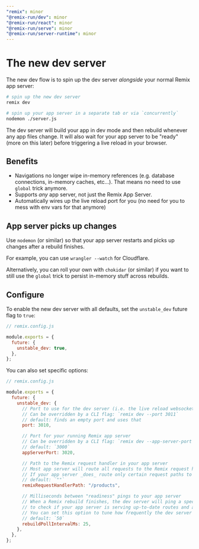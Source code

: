 ```yaml
---
"remix": minor
"@remix-run/dev": minor
"@remix-run/react": minor
"@remix-run/serve": minor
"@remix-run/server-runtime": minor
---
```


# The new dev server

The new dev flow is to spin up the dev server _alongside_ your normal Remix app server:

```sh
# spin up the new dev server
remix dev

# spin up your app server in a separate tab or via `concurrently`
nodemon ./server.js
```

The dev server will build your app in dev mode and then rebuild whenever any app files change.
It will also wait for your app server to be "ready" (more on this later) before triggering a live reload in your browser.

## Benefits

- Navigations no longer wipe in-memory references (e.g. database connections, in-memory caches, etc...). That means no need to use `global` trick anymore.
- Supports _any_ app server, not just the Remix App Server.
- Automatically wires up the live reload port for you (no need for you to mess with env vars for that anymore)

## App server picks up changes

Use `nodemon` (or similar) so that your app server restarts and picks up changes after a rebuild finishes.

For example, you can use `wrangler --watch` for Cloudflare.

Alternatively, you can roll your own with `chokidar` (or similar) if you want to still use the `global` trick to persist in-memory stuff across rebuilds.

## Configure

To enable the new dev server with all defaults, set the `unstable_dev` future flag to `true`:

```js
// remix.config.js

module.exports = {
  future: {
    unstable_dev: true,
  },
};
```

You can also set specific options:

```js
// remix.config.js

module.exports = {
  future: {
    unstable_dev: {
      // Port to use for the dev server (i.e. the live reload websocket)
      // Can be overridden by a CLI flag: `remix dev --port 3011`
      // default: finds an empty port and uses that
      port: 3010,

      // Port for your running Remix app server
      // Can be overridden by a CLI flag: `remix dev --app-server-port 3021`
      // default: `3000`
      appServerPort: 3020,

      // Path to the Remix request handler in your app server
      // Most app server will route all requests to the Remix request handler and will not need to set this option.
      // If your app server _does_ route only certain request paths to the Remix request handler, then you'll need to set this.
      // default: `""`
      remixRequestHandlerPath: "/products",

      // Milliseconds between "readiness" pings to your app server
      // When a Remix rebuild finishes, the dev server will ping a special endpoint (`__REMIX_ASSETS_MANIFEST`)
      // to check if your app server is serving up-to-date routes and assets.
      // You can set this option to tune how frequently the dev server polls your app server.
      // default: `50`
      rebuildPollIntervalMs: 25,
    },
  },
};
```
